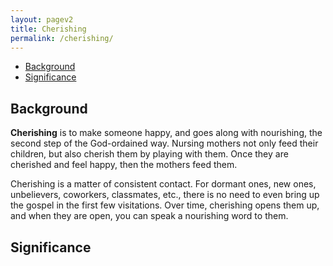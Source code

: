```yaml
---
layout: pagev2
title: Cherishing
permalink: /cherishing/
---
```

- [Background](#background)
- [Significance](#significance)

## Background

**Cherishing** is to make someone happy, and goes along with nourishing, the second step of the God-ordained way. Nursing mothers not only feed their children, but also cherish them by playing with them. Once they are cherished and feel happy, then the mothers feed them.

Cherishing is a matter of consistent contact. For dormant ones, new ones, unbelievers, coworkers, classmates, etc., there is no need to even bring up the gospel in the first few visitations. Over time, cherishing opens them up, and when they are open, you can speak a nourishing word to them.

## Significance
